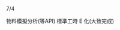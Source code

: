 7/4
<!-- Leetcode刷題數  總刷22題 今天刷了3題-->

<!-- 第一個專案 5/28 合約管理(完成--已上正式機)-->
<!-- 第二個專案 -->物料模擬分析(等API)
<!-- 第三個專案 6/18 excelE化(Z_生管_00料品基本資料_V1.0)(完成--已上正式機) -->
<!-- 第四個專案 6/24 excelE化(Z_物控_01料品領料數量_V1.2)(完成--已上正式機) -->
<!-- 第五個專案 excel E 化(Z_倉庫_03料品庫存現況查詢_V1.0)(完成) -->
<!-- 第六個專案 -->標準工時 E 化(大致完成)



<!-- 自學進度 -->
<!--刷題  提取字符串 str.substring(indexStart[, indexEnd]) -->
<!-- 
var str = 'fooish.com';

// 輸出 'foo'
console.log(str.substring(0, 3));
console.log(str.substring(3, 0));

// 輸出 'sh.'
console.log(str.substring(4, 7));
console.log(str.substring(7, 4));

// 輸出 fooish
console.log(str.substring(0, 6));

// 輸出 'fooish.com'
console.log(str.substring(0, 10));
console.log(str.substring(0, 20));
console.log(str.substring(100, 0)); 
--> 
<!-- 0,5則會提取 0~4個字  會跟5,0提取0~4的字一樣 -->

<!-- 學習sass scss -->